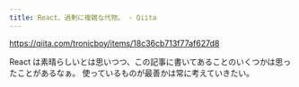```yaml
---
title: React、過剰に複雑な代物。 - Qiita
---
```


https://qiita.com/tronicboy/items/18c36cb713f77af627d8

React は素晴らしいとは思いつつ、この記事に書いてあることのいくつかは思ったことがあるなぁ。
使っているものが最善かは常に考えていきたい。

